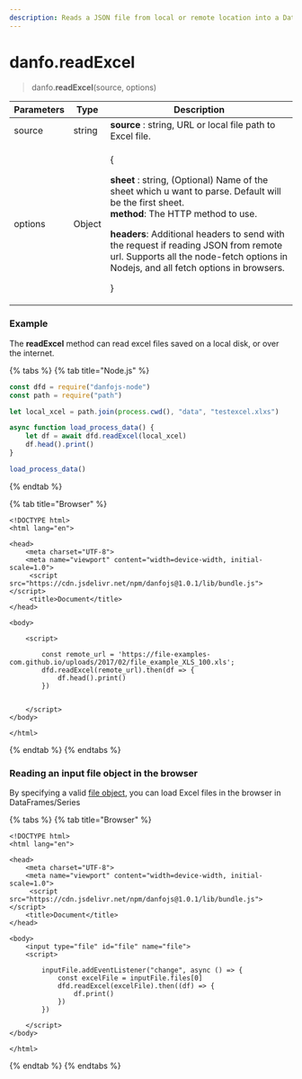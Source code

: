 ```yaml
---
description: Reads a JSON file from local or remote location into a DataFrame.
---
```


# danfo.readExcel

> danfo.**readExcel**(source, options)

| Parameters | Type   | Description                                                                                                                                                                                                                                                                                                                                                                                     |
| ---------- | ------ | ----------------------------------------------------------------------------------------------------------------------------------------------------------------------------------------------------------------------------------------------------------------------------------------------------------------------------------------------------------------------------------------------- |
| source     | string | **source** : string, URL or local file path to Excel file.                                                                                                                                                                                                                                                                                                                                      |
| options    | Object | <p>{</p><p><strong>sheet</strong> : string, (Optional) Name of the sheet which u want to parse. Default will be the first sheet.<br><strong>method</strong>: The HTTP method to use.</p><p><strong>headers</strong>: Additional headers to send with the request if reading JSON from remote url. Supports all the node-fetch options in Nodejs, and all fetch options in browsers.</p><p>}</p> |

### Example

The **readExcel** method can read excel files saved on a local disk, or over the internet.

{% tabs %}
{% tab title="Node.js" %}
```javascript
const dfd = require("danfojs-node")
const path = require("path")

let local_xcel = path.join(process.cwd(), "data", "testexcel.xlxs")

async function load_process_data() {
    let df = await dfd.readExcel(local_xcel)
    df.head().print()
}

load_process_data()
```
{% endtab %}

{% tab title="Browser" %}
```markup
<!DOCTYPE html>
<html lang="en">

<head>
    <meta charset="UTF-8">
    <meta name="viewport" content="width=device-width, initial-scale=1.0">
     <script src="https://cdn.jsdelivr.net/npm/danfojs@1.0.1/lib/bundle.js"></script>
     <title>Document</title>
</head>

<body>

    <script>

        const remote_url = 'https://file-examples-com.github.io/uploads/2017/02/file_example_XLS_100.xls';
        dfd.readExcel(remote_url).then(df => {
            df.head().print()
        })

         
    </script>
</body>

</html>
```
{% endtab %}
{% endtabs %}



### **Reading an input file object in the browser**

By specifying a valid [file object](https://developer.mozilla.org/en-US/docs/Web/API/File), you can load Excel files in the browser in DataFrames/Series

{% tabs %}
{% tab title="Browser" %}
```markup
<!DOCTYPE html>
<html lang="en">

<head>
    <meta charset="UTF-8">
    <meta name="viewport" content="width=device-width, initial-scale=1.0">
     <script src="https://cdn.jsdelivr.net/npm/danfojs@1.0.1/lib/bundle.js"></script>
    <title>Document</title>
</head>

<body>
    <input type="file" id="file" name="file">
    <script>
            
        inputFile.addEventListener("change", async () => {
            const excelFile = inputFile.files[0]
            dfd.readExcel(excelFile).then((df) => {
                df.print()
            })
        })
         
    </script>
</body>

</html>
```
{% endtab %}
{% endtabs %}
